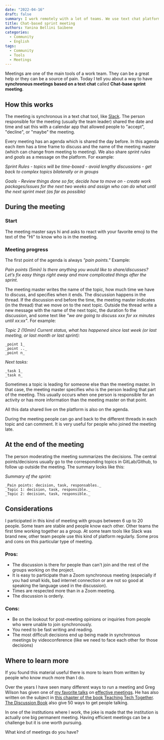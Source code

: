 ```yaml
---
date: "2022-04-16"
draft: false
summary: I work remotely with a lot of teams. We use text chat platforms where we have meetings. Here I explain a way to run a Slack meeting based on text chat.
title: Chat-based sprint meeting
authors: Yanina Bellini Saibene
categories:
  - Community
  - English
tags: 
  - Community
  - Tools
  - Meetings
---
```


Meetings are one of the main tools of a work team.  They can be a great help or they can be a source of pain.  Today I tell you about a way to have __synchronous meetings based on a text chat__ called __Chat-base sprint meeting__.

## How this works

The meeting is synchronous in a text chat tool, like [Slack](slack.com/). The person responsible for the meeting (usually the team leader) shared the date and time and sat this with a calendar app that allowed people to "accept", "decline", or "maybe" the meeting.  

Every meeting has an agenda which is shared the day before.  In this agenda each item has a time frame to discuss and the name of the meeting master (which can change from meeting to meeting). We also share _sprint rules_ and _goals_ as a message on the platform. For example:

_Sprint Rules_
_- topics will be time-boxed_
_- avoid lengthy discussions_
_- get back to complex topics bilaterally or in groups_

_Goals_
_- Review things done so far, decide how to move on_
_- create work packages/issues for the next two weeks and assign who can do what until the next sprint meet (as far as possible)_

## During the meeting

### Start

The meeting master says hi and asks to react with your favorite emoji to the text of the "Hi" to know who is in the meeting.

### Meeting progress

The first point of the agenda is always _"pain points."_  Example:

_Pain points (5min)_
_Is there anything you would like to share/discusses? Let’s fix easy things right away and more complicated things after the sprint._

The meeting master writes the name of the topic, how much time we have to discuss, and specifies when it ends.  The discussion happens in the thread.  If the discussion end before the time, the meeting master indicates (in the thread) that we move on to the next topic.  Outside the thread write a new message with the name of the next topic, the duration fo the discussion, and some text like _"we are going to discuss xxx for xx minutes until xx:xx"_. For example:

_Topic 2 (10min)_
_Current status, what has happened since last week (or last meeting, or last month or last sprint):_ 

    _point 1_
    _point .._
    _point n_

_Next tasks:_

    _task 1_
    _task n_

Sometimes a topic is leading for someone else than the meeting master. In that case, the meeting master specifies who is the person leading that part of the meeting. This usually occurs when one person is responsible for an activity or has more information than the meeting master on that point.

All this data shared live on the platform is also on the agenda.

During the meeting people can go and back to the different threads in each topic and can comment. It is very useful for people who joined the meeting late.

## At the end of the meeting

The person moderating the meeting summarizes the decisions.  The central points/decisions usually go to the corresponding topics in GitLab/Github, to follow up outside the meeting. The summary looks like this:

_Summary of the sprint:_

    _Pain points: decision, task, responsables._
    _Topic 1: decision, task, responsible._
    _Topic 2: decision, task, responsible._

## Considerations

I participated in this kind of meeting with groups between 6 up to 20 people.  Some team are stable and people know each other.  Other teams the first time working together as a group.  At some team tools like Slack was brand new, other team people use this kind of platform regularly. Some pros and cons on this particular type of meeting. 

### Pros:
- The discussion is there for people than can't join and the rest of the groups working on the project.
- It is easy to participate than a Zoom synchronous meeting (especially if you had small kids, bad internet connection or are not so good at speaking the language used in the discussion).
- Times are respected more than in a Zoom meeting.
- The discussion is orderly.

### Cons:
- Be on the lookout for post-meeting opinions or inquiries from people who were unable to join synchronously.
- You need to be fast writing and reading.
- The most difficult decisions end up being made in synchronous meetings by videoconference (like we need to face each other for those decisions)


## Where to learn more

If you found this material useful there is more to learn from written by people who know much more than I do.

Over the years I have seen many different ways to run a meeting and Greg Wilson has given one of [my favorite talks](https://www.youtube.com/watch?v=5f3-q9SzkeE) on [effective meetings](https://docs.google.com/presentation/d/1HSdgVQjq0d3UYh-aA4uWHXxYYpySn_xXwfn_M4Ms8Ts/edit#slide=id.p).  He has also written on the subject in [this chapter of the book Teaching Tech Together](https://teachtogether.tech/en/index.html#s:meetings).  [The Discussion Book](https://www.wiley.com/en-us/The+Discussion+Book%3A+50+Great+Ways+to+Get+People+Talking-p-9781119049715) also give 50 ways to get people talking.

In one of the institutions where I work, the joke is made that the institution is actually one big permanent meeting. Having efficient meetings can be a challenge but it is one worth pursuing. 

What kind of meetings do you have?
